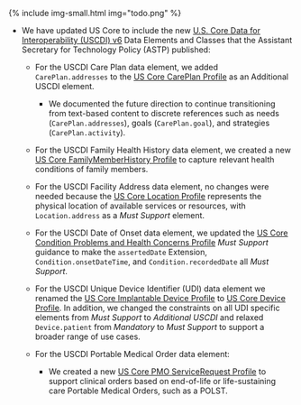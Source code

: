 {% include img-small.html img="todo.png" %}

* We have updated US Core to include the new [U.S. Core Data for Interoperability (USCDI) v6](https://www.healthit.gov/isa/united-states-core-data-interoperability-uscdi#uscdi-v6) Data Elements and Classes that the  Assistant Secretary for Technology Policy (ASTP) published:

  * For the USCDI Care Plan data element, we added `CarePlan.addresses` to the [US Core CarePlan Profile](StructureDefinition-us-core-careplan.html) as an Additional USCDI element.
    * We documented the future direction to continue transitioning from text-based content to discrete references such as needs (`CarePlan.addresses`), goals (`CarePlan.goal`), and strategies (`CarePlan.activity`).

  * For the USCDI Family Health History data element, we created a new [US Core FamilyMemberHistory Profile](StructureDefinition-us-core-familymemberhistory.html) to capture relevant health conditions of family members.

  * For the USCDI Facility Address data element, no changes were needed because the [US Core Location Profile](StructureDefinition-us-core-location.html) represents the physical location of available services or resources, with `Location.address` as a *Must Support* element.

  * For the USCDI Date of Onset data element, we updated the [US Core Condition Problems and Health Concerns Profile](StructureDefinition-us-core-condition-problems-health-concerns.html) *Must Support* guidance to make the `assertedDate` Extension, `Condition.onsetDateTime`, and `Condition.recordedDate` all *Must Support*.

  * For the USCDI Unique Device Identifier (UDI) data element we renamed the [US Core Implantable Device Profile](https://hl7.org/fhir/us/core/STU8/StructureDefinition-us-core-implantable-device.html) to [US Core Device Profile](StructureDefinition-us-core-device.html). In addition, we changed the constraints on all UDI specific elements from *Must Support* to *Additional USCDI* and relaxed `Device.patient` from *Mandatory* to *Must Support* to support a broader range of use cases.

  * For the USCDI Portable Medical Order data element:
    * We created a new [US Core PMO ServiceRequest Profile](StructureDefinition-us-core-pmo-servicerequest.html) to support clinical orders based on end-of-life or life-sustaining care Portable Medical Orders, such as a POLST.

